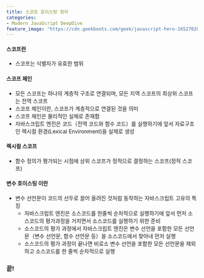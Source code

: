 ```yaml
---
title: 스코프 호이스팅 정리
categories:
- Modern JavaScript DeepDive
feature_image: "https://cdn.geekboots.com/geek/javascript-hero-1652702096795.webp"
---
```


#### 스코프란

- 스코프는 식별자가 유효한 범위

#### 스코프 체인

- 모든 스코프는 하나의 계층적 구조로 연결되며, 모든 지역 스코프의 최상위 스코프는 전역 스코프
- 스코프 체인이란, 스코프가 계층적으로 연결된 것을 의미
- 스코프 체인은 물리적인 실체로 존재함
- 자바스크립트 엔진은 코드（전역 코드와 함수 코드）를 실행하기에 앞서 자료구조인 렉시컬 환경(Lexical Environment)을 실제로 생성

#### 렉시컬 스코프

- 함수 정의가 평가되는 시점에 상위 스코프가 정적으로 결정하는 스코프(정적 스코프)

#### 변수 호이스팅 이란

- 변수 선언문이 코드의 선두로 끌어 올려진 것처럼 동작하는 자바스크립트 고유의 특징
    - 자바스크립트 엔진은 소스코드를 한줄씩 순차적으로 실행하기에 앞서 먼저 소스코드의 평가과정을 거치면서 소스코드를 실행하기 위한 준비
    - 소스코드의 평가 과정에서 자바스크립트 엔진은 변수 선언을 포함한 모든 선언문（변수 선언문, 함수 선언문 등）을 소스코드에서 찾아내 먼저 실행
    - 소스코드의 평가 과정이 끝나면 비로소 변수 선언을 포함한 모든 선언문을 제외하고 소스코드를 한 줄씩 순차적으로 실행

<h3>끝!</h3>